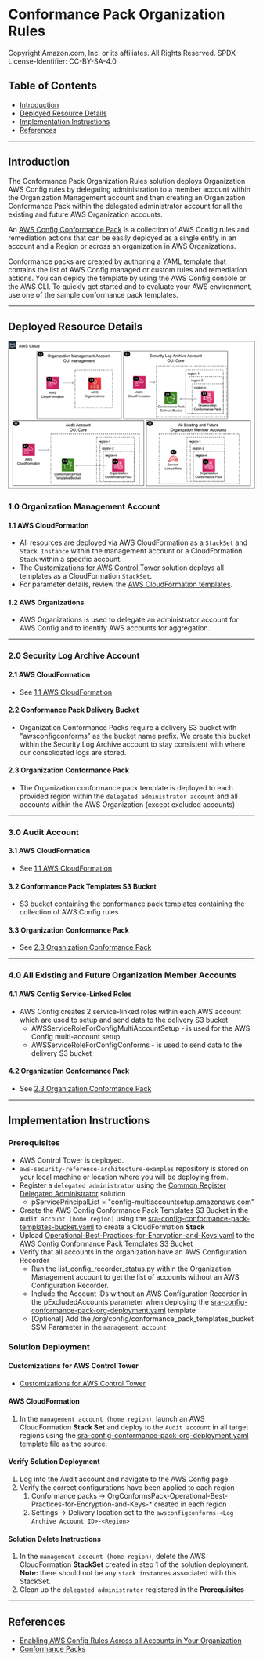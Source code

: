 # Conformance Pack Organization Rules<!-- omit in toc -->

Copyright Amazon.com, Inc. or its affiliates. All Rights Reserved. SPDX-License-Identifier: CC-BY-SA-4.0

## Table of Contents<!-- omit in toc -->

- [Introduction](#introduction)
- [Deployed Resource Details](#deployed-resource-details)
- [Implementation Instructions](#implementation-instructions)
- [References](#references)

---

## Introduction

The Conformance Pack Organization Rules solution deploys Organization AWS Config rules by delegating administration to a member account within the Organization Management account and then creating an Organization Conformance Pack within the delegated
administrator account for all the existing and future AWS Organization accounts.

An [AWS Config Conformance Pack](https://docs.aws.amazon.com/config/latest/developerguide/conformance-packs.html) is a collection of AWS Config rules and remediation actions that can be easily deployed as a single entity in an account and a Region or
across an organization in AWS Organizations.

Conformance packs are created by authoring a YAML template that contains the list of AWS Config managed or custom rules and remediation actions. You can deploy the template by using the AWS Config console or the AWS CLI. To quickly get started and to
evaluate your AWS environment, use one of the sample conformance pack templates.

---

## Deployed Resource Details

![Architecture](./documentation/config-conformance-pack-org.png)

### 1.0 Organization Management Account<!-- omit in toc -->

#### 1.1 AWS CloudFormation<!-- omit in toc -->

- All resources are deployed via AWS CloudFormation as a `StackSet` and `Stack Instance` within the management account or a CloudFormation `Stack` within a specific account.
- The [Customizations for AWS Control Tower](https://aws.amazon.com/solutions/implementations/customizations-for-aws-control-tower/) solution deploys all templates as a CloudFormation `StackSet`.
- For parameter details, review the [AWS CloudFormation templates](templates/).

#### 1.2 AWS Organizations<!-- omit in toc -->

- AWS Organizations is used to delegate an administrator account for AWS Config and to identify AWS accounts for aggregation.

---

### 2.0 Security Log Archive Account<!-- omit in toc -->

#### 2.1 AWS CloudFormation<!-- omit in toc -->

- See [1.1 AWS CloudFormation](#11-aws-cloudformation)

#### 2.2 Conformance Pack Delivery Bucket<!-- omit in toc -->

- Organization Conformance Packs require a delivery S3 bucket with "awsconfigconforms" as the bucket name prefix. We create this bucket within the Security Log Archive account to stay consistent with where our consolidated logs are stored.

#### 2.3 Organization Conformance Pack<!-- omit in toc -->

- The Organization conformance pack template is deployed to each provided region within the `delegated administrator account` and all accounts within the AWS Organization (except excluded accounts)

---

### 3.0 Audit Account<!-- omit in toc -->

#### 3.1 AWS CloudFormation<!-- omit in toc -->

- See [1.1 AWS CloudFormation](#11-aws-cloudformation)

#### 3.2 Conformance Pack Templates S3 Bucket<!-- omit in toc -->

- S3 bucket containing the conformance pack templates containing the collection of AWS Config rules

#### 3.3 Organization Conformance Pack<!-- omit in toc -->

- See [2.3 Organization Conformance Pack](#23-organization-conformance-pack)

---

### 4.0 All Existing and Future Organization Member Accounts<!-- omit in toc -->

#### 4.1 AWS Config Service-Linked Roles<!-- omit in toc -->

- AWS Config creates 2 service-linked roles within each AWS account which are used to setup and send data to the delivery S3 bucket
  - AWSServiceRoleForConfigMultiAccountSetup - is used for the AWS Config multi-account setup
  - AWSServiceRoleForConfigConforms - is used to send data to the delivery S3 bucket

#### 4.2 Organization Conformance Pack<!-- omit in toc -->

- See [2.3 Organization Conformance Pack](#23-organization-conformance-pack)

---

## Implementation Instructions

### Prerequisites<!-- omit in toc -->

- AWS Control Tower is deployed.
- `aws-security-reference-architecture-examples` repository is stored on your local machine or location where you will be deploying from.
- Register a `delegated administrator` using the [Common Register Delegated Administrator](../../common/common_register_delegated_administrator) solution
  - pServicePrincipalList = "config-multiaccountsetup.amazonaws.com"
- Create the AWS Config Conformance Pack Templates S3 Bucket in the `Audit account (home region)` using the [sra-config-conformance-pack-templates-bucket.yaml](templates/sra-config-conformance-pack-templates-bucket.yaml) to create a CloudFormation
  **Stack**
- Upload [Operational-Best-Practices-for-Encryption-and-Keys.yaml](./documentation/setup/conformance_pack_templates/Operational-Best-Practices-for-Encryption-and-Keys.yaml) to the AWS Config Conformance Pack Templates S3 Bucket
- Verify that all accounts in the organization have an AWS Configuration Recorder
  - Run the [list_config_recorder_status.py](../../../utils/aws_control_tower/helper_scripts/list_config_recorder_status.py) within the Organization Management account to get the list of accounts without an AWS Configuration Recorder.
  - Include the Account IDs without an AWS Configuration Recorder in the pExcludedAccounts parameter when deploying the [sra-config-conformance-pack-org-deployment.yaml](templates/sra-config-conformance-pack-org-deployment.yaml) template
  - [Optional] Add the /org/config/conformance_pack_templates_bucket SSM Parameter in the `management account`

### Solution Deployment<!-- omit in toc -->

#### Customizations for AWS Control Tower<!-- omit in toc -->

- [Customizations for AWS Control Tower](./customizations_for_aws_control_tower)

#### AWS CloudFormation<!-- omit in toc -->

1. In the `management account (home region)`, launch an AWS CloudFormation **Stack Set** and deploy to the `Audit account` in all target regions using the
   [sra-config-conformance-pack-org-deployment.yaml](templates/sra-config-conformance-pack-org-deployment.yaml) template file as the source.

#### Verify Solution Deployment<!-- omit in toc -->

1. Log into the Audit account and navigate to the AWS Config page
2. Verify the correct configurations have been applied to each region
   1. Conformance packs -> OrgConformsPack-Operational-Best-Practices-for-Encryption-and-Keys-\* created in each region
   2. Settings -> Delivery location set to the `awsconfigconforms-<Log Archive Account ID>-<Region>`

#### Solution Delete Instructions<!-- omit in toc -->

1. In the `management account (home region)`, delete the AWS CloudFormation **StackSet** created in step 1 of the solution deployment. **Note:** there should not be any `stack instances` associated with this StackSet.
2. Clean up the `delegated administrator` registered in the **Prerequisites**

---

## References

- [Enabling AWS Config Rules Across all Accounts in Your Organization](https://docs.aws.amazon.com/config/latest/developerguide/config-rule-multi-account-deployment.html)
- [Conformance Packs](https://docs.aws.amazon.com/config/latest/developerguide/conformance-packs.html)
